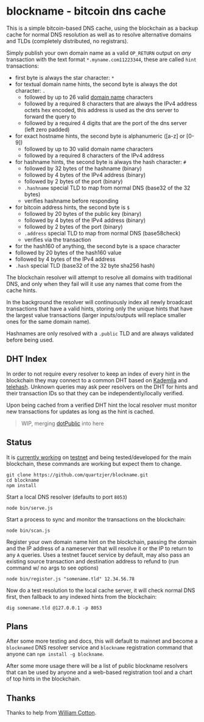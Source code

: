 blockname - bitcoin dns cache
=============================

This is a simple bitcoin-based DNS cache, using the blockchain as a backup cache for normal DNS resolution as well as to resolve alternative domains and TLDs (completely distributed, no registrars).

Simply publish your own domain name as a valid `OP_RETURN` output on *any* transaction with the text format `*.myname.com11223344`, these are called `hint` transactions:

* first byte is always the star character: `*` 
* for textual domain name hints, the second byte is always the dot character: `.`
  * followed by up to 26 valid [domain name](http://en.wikipedia.org/wiki/Domain_name) characters
  * followed by a required 8 characters that are always the IPv4 address octets hex encoded, this address is used as the dns server to forward the query to
  * followed by a required 4 digits that are the port of the dns server (left zero padded)
* for exact hostname hints, the second byte is alphanumeric ([a-z] or [0-9])
  * followed by up to 30 valid domain name characters
  * followed by a required 8 characters of the IPv4 address
* for hashname hints, the second byte is always the hash character: `#`
  * followed by 32 bytes of the hashname (binary)
  * followed by 4 bytes of the IPv4 address (binary)
  * followed by 2 bytes of the port (binary)
  * `.hashname` special TLD to map from normal DNS (base32 of the 32 bytes)
  * verifies hashname before responding
* for bitcoin address hints, the second byte is `$`
  * followed by 20 bytes of the public key (binary)
  * followed by 4 bytes of the IPv4 address (binary)
  * followed by 2 bytes of the port (binary)
  * `.address` special TLD to map from normal DNS (base58check)
  * verifies via the transaction
* for the hash160 of anything, the second byte is a space character ` `
 * followed by 20 bytes of the hash160 value
 * followed by 4 bytes of the IPv4 address
 * `.hash` special TLD (base32 of the 32 byte sha256 hash)


The blockchain resolver will attempt to resolve all domains with traditional DNS, and only when they fail will it use any names that come from the cache hints.

In the background the resolver will continuously index all newly broadcast transactions that have a valid hints, storing only the unique hints that have the largest value transactions (larger inputs/outputs will replace smaller ones for the same domain name).

Hashnames are only resolved with a `.public` TLD and are always validated before being used.

## DHT Index

In order to not require every resolver to keep an index of every hint in the blockchain they may connect to a common DHT based on [Kademlia](https://en.wikipedia.org/wiki/Kademlia) and [telehash](http://telehash.org).  Unknown queries may ask peer resolvers on the DHT for hints and their transaction IDs so that they can be independently/locally verified.

Upon being cached from a verified DHT hint the local resolver must monitor new transactions for updates as long as the hint is cached.

> WIP, merging [dotPublic](https://github.com/telehash/dotPublic) into here

## Status

It is [currently working](http://testnet.coinsecrets.org/?to=320107.000001) on [testnet](http://blockexplorer.com/testnet/tx/6b6ea2fffa1ad59dc0eb716bf2a8386fe091eb180486e38c9e4a6c7458ec00fa) and being tested/developed for the main blockchain, these commands are working but expect them to change.

```
git clone https://github.com/quartzjer/blockname.git
cd blockname
npm install
```

Start a local DNS resolver (defaults to port `8053`)

```
node bin/serve.js
```

Start a process to sync and monitor the transactions on the blockchain:

```
node bin/scan.js
```

Register your own domain name hint on the blockchain, passing the domain and the IP address of a nameserver that will resolve it or the IP to return to any `A` queries.  Uses a testnet faucet service by default, may also pass an existing source transaction and destination address to refund to (run command w/ no args to see options)

```
node bin/register.js "somename.tld" 12.34.56.78
```

Now do a test resolution to the local cache server, it will check normal DNS first, then fallback to any indexed hints from the blockchain:

```
dig somename.tld @127.0.0.1 -p 8053
```

## Plans

After some more testing and docs, this will default to mainnet and become a `blocknamed` DNS resolver service and `blockname` registration command that anyone can `npm install -g blockname`.

After some more usage there will be a list of public blockname resolvers that can be used by anyone and a web-based registration tool and a chart of top hints in the blockchain.

## Thanks

Thanks to help from [William Cotton](https://github.com/williamcotton/blockcast).
